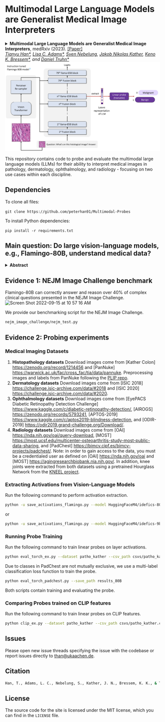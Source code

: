 # Multimodal Large Language Models are Generalist Medical Image Interpreters
<details>
<summary>
  <b>Multimodal Large Language Models are Generalist Medical Image Interpreters</b>, medRxiv (2023). 
  <a href="https://www.medrxiv.org/content/10.1101/2023.12.21.23300146v4" target="blank">[Paper]</a>
	<br><em><a href="https://scholar.google.com/citations?hl=en&user=Hxm_OpAAAAAJ">Tianyu Han*</a>, <a href="https://scholar.google.com/citations?user=n-AEUgsAAAAJ&hl=en">Lisa C. Adams*</a>, <a href="https://orcid.org/0000-0002-5267-9962">Sven Nebelung</a>, <a href="https://orcid.org/0000-0002-3730-5348">Jakob Nikolas Kather</a>, <a href="https://scholar.google.com/citations?user=wIEgwbkAAAAJ&hl=en">Keno K. Bressem*</a>, and <a href="https://scholar.google.de/citations?user=dlbH2gMAAAAJ&hl=de">Daniel Truhn*</a></em></br>
</summary>

```bash
Han, T., Adams, L. C., Nebelung, S., Kather, J. N., Bressem, K. K., & Truhn, D. (2023). Multimodal Large Language Models are Generalist Medical Image Interpreters. medRxiv, 2023-12.
```
</details>
<img width="848" alt="Screen Shot 2022-09-15 at 10 57 16 AM" src="figs/probe.png">

This repository contains code to probe and evaluate the multimodal large language models (LLMs) for their ability to interpret medical images in pathology, dermatology, ophthalmology, and radiology - focusing on two use cases within each discipline.

## Dependencies
To clone all files:

```git clone https://github.com/peterhan91/Multimodal-Probes```

To install Python dependencies:

```pip install -r requirements.txt```

## Main question: Do large vision-language models, e.g., Flamingo-80B, understand medical data?
<details>
  <summary>
	  <b>Abstract</b>
  </summary>

1. **Background** Recent developments in Vision-Language Models (VLMs) offer a new opportunity for the application of AI systems in healthcare. We aim to demonstrate the
effectiveness of these general-purpose, large VLMs in interpreting medical images across key medical subspecialties—pathology, dermatology, ophthalmology, and radiology—without
the need for specialized fine-tuning. 
2. **Methods** We conducted a cross-sectional study to analyze image interpretation of large VLMs, focusing on Flamingo-80B, Flamingo-9B, and an OpenAI CLIP model. The study involved eight clinical tasks (T) across various medical specialties, utilizing 11 medical image datasets released between 2015 and 2022. These tasks include the classification of colorectal tissue, skin lesions, diabetic retinopathy, glaucoma, chest radiographs, and osteoarthritis. Additionally, 931 clinical cases from the NEJM Image Challenge (2005-2023) were evaluated to assess the VLMs' performance on clinical vignette questions. The primary outcomes were measured by F1 scores and the area under the receiver operating curve (AUC). 
3. **Results**  In our colorectal cancer (CRC) study (T1), we analyzed 107,180 histological images from 136 patients. In the pan-cancer study (T2), we examined 7,558 images from 19 organs. The Flamingo-80B model proved superior in identifying tissue types, outperforming CLIP representations and other models in CRC (F1 score: 0.892 vs 0.764) and pan-cancer cohorts (0.870 vs 0.797, P<.001). Importantly, Flamingo-80B also outperformed a domain-specific foundation model, which was pre-trained on Twitter, with an F1 score of 0.892 vs 0.877. In the study of pigmented skin lesions (T3) involving 11,720 images and melanoma (T4) with 33,126 images from 2,056 patients, Flamingo-80B also demonstrated higher accuracy, as shown by its AUC scores (average over skin lesions: 0.945 vs 0.892; melanoma: 0.885 vs 0.834, P<.001). In ophthalmology tasks (T4 & T5) involving over 44,350 patients for diabetic retinopathy (DR) and 57,770 for glaucoma, it significantly surpassed the baseline models (DR: 0.803 vs 0.725; glaucoma: 0.868 vs 0.716, P<.001). For chest radiographic conditions (T7) with 67,247 participants and osteoarthritis (OA, T8) involving 7,520 patients, Flamingo-80B consistently achieved the highest AUC among all models: Radiographic conditions: 0.781 vs 0.560 and OA: 0.810 vs 0.714, respectively.
4. **Conclusions** Our results show that non-domain-specific, publicly available vision-language models effectively analyze diverse medical images without fine-tuning, challenging the need for task-specific models.
</details>

## Evidence 1: NEJM Image Challenge benchmark
Flamingo-80B can correctly answer and reason over 40% of complex clinical questions presented in the NEJM Image Challenge.
<img width="848" alt="Screen Shot 2022-09-15 at 10 57 16 AM" src="figs/nejm_cases.png">


We provide our benchmarking script for the NEJM Image Challenge. 
```bash
nejm_image_challenge/nejm_test.py
```

## Evidence 2: Probing experiments
### Medical Imaging Datasets
1. **Histopathology datasets** Download images come from [Kather Colon] https://zenodo.org/record/1214456 and [PanNuke] https://warwick.ac.uk/fac/cross_fac/tia/data/pannuke. Preprocessing images and labels from PanNuke following the <a href="https://github.com/PathologyFoundation/plip/blob/f010f3d0bef20f4e8cc64cc26c301cbd26305fa1/reproducibility/generate_validation_datasets/_dataset_loader.py#L182"> PLIP repo</a>.
2. **Dermatology datasets** Download images come from [ISIC 2018] https://challenge.isic-archive.com/data/#2018 and [ISIC 2020] https://challenge.isic-archive.com/data/#2020.
3. **Ophthalmology datasets** Download images come from [EyePACS Diabetic Retinopathy Detection Challenge] https://www.kaggle.com/c/diabetic-retinopathy-detection/, [AIROGS] https://zenodo.org/records/5793241, [APTOS-2019] https://www.kaggle.com/c/aptos2019-blindness-detection, and [ODIR-2019] https://odir2019.grand-challenge.org/Download/. 
4. **Radiology datasets** Download images come from [OAI] https://nda.nih.gov/oai/query-download, [MOST] https://most.ucsf.edu/multicenter-osteoarthritis-study-most-public-data-sharing, and [PadChest] https://bimcv.cipf.es/bimcv-projects/padchest/. Note: in order to gain access to the data, you must be a credentialed user as defined on [OAI] https://nda.nih.gov/oai and [MOST] https://agingresearchbiobank.nia.nih.gov/. In addition, knee joints were extracted from both datasets using a pretrained Hourglass Network from the <a href="https://github.com/Oulu-IMEDS/KNEEL">KNEEL project</a>.

### Extracting Activations from Vision-Language Models
Run the following command to perform activation extraction. 
```bash
python -u save_activations_flamingo.py --model HuggingFaceM4/idefics-80b --csv_file ./csvs/patho_kather.csv
```
or 
```bash
python -u save_activations_flamingo.py --model HuggingFaceM4/idefics-9b --csv_file ./csvs/patho_kather.csv
```
### Running Probe Training
Run the following command to train linear probes on layer activations.  
```bash
python eval_torch_ex.py --dataset patho_kather --csv_path csvs/patho_kather.csv --save_path results_80B
```
Due to classes in PadChest are not mutually exclusive, we use a multi-label classification loss function to train the probe. 
```bash
python eval_torch_padchest.py --save_path results_80B
```
Both scripts contain training and evaluating the probe.

### Comparing Probes trained on CLIP features
Run the following command to train linear probes on CLIP features.  
```bash
python clip_ex.py --dataset patho_kather --csv_path csvs/patho_kather.csv
```

## Issues
Please open new issue threads specifying the issue with the codebase or report issues directly to than@ukaachen.de.

## Citation
```bash
Han, T., Adams, L. C., Nebelung, S., Kather, J. N., Bressem, K. K., & Truhn, D. (2023). Multimodal Large Language Models are Generalist Medical Image Interpreters. medRxiv, 2023-12.
```

## License
The source code for the site is licensed under the MIT license, which you can find in the `LICENSE` file.
